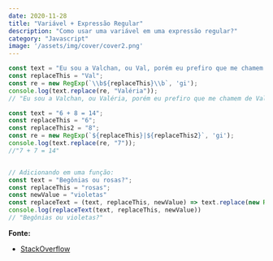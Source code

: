 ```yaml
---
date: 2020-11-28
title: "Variável + Expressão Regular"
description: "Como usar uma variável em uma expressão regular?"
category: "Javascript"
image: '/assets/img/cover/cover2.png'
---
```


``` javascript
const text = "Eu sou a Valchan, ou Val, porém eu prefiro que me chamem de Valchan.";
const replaceThis = "Val";
const re = new RegExp(`\\b${replaceThis}\\b`, 'gi');
console.log(text.replace(re, "Valéria")); 
// "Eu sou a Valchan, ou Valéria, porém eu prefiro que me chamem de Valchan."

const text = "6 + 8 = 14";
const replaceThis = "6";
const replaceThis2 = "8";
const re = new RegExp(`${replaceThis}|${replaceThis2}`, 'gi');
console.log(text.replace(re, "7")); 
//"7 + 7 = 14"


// Adicionando em uma função:
const text = "Begônias ou rosas?";
const replaceThis = "rosas";
const newValue = "violetas"
const replaceText = (text, replaceThis, newValue) => text.replace(new RegExp(`${replaceThis}`, 'gi'), newValue)
console.log(replaceText(text, replaceThis, newValue))
// "Begônias ou violetas?"
```

**Fonte:**

- <a href="https://stackoverflow.com/questions/494035/how-do-you-use-a-variable-in-a-regular-expression/50828436#50828436" target="_blank" rel="noopener noreferrer">StackOverflow</a>
